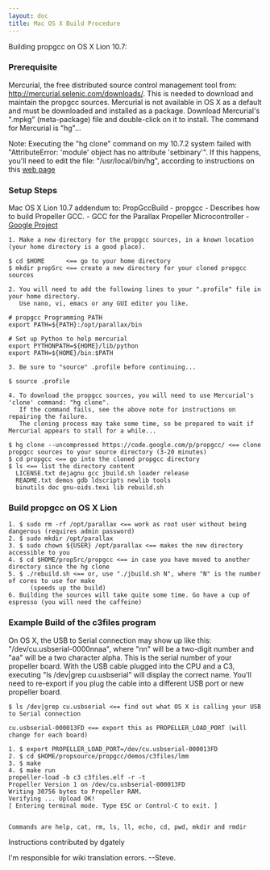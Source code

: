 ```yaml
---
layout: doc
title: Mac OS X Build Procedure
---
```


Building propgcc on OS X Lion 10.7:

### Prerequisite

Mercurial, the free distributed source control management tool from:
http://mercurial.selenic.com/downloads/. This is needed to download
and maintain the propgcc sources. Mercurial is not available in OS X
as a default and must be downloaded and installed as a package.
Download Mercurial's ".mpkg" (meta-package) file and double-click on
it to install. The command for Mercurial is "hg"...

Note: Executing the "hg clone" command on my 10.7.2 system failed with
"AttributeError: 'module' object has no attribute 'setbinary'". If
this happens, you'll need to edit the file: "/usr/local/bin/hg",
according to instructions on this [web
page](http://groups.google.com/group/thg-dev/browse_thread/thread/dbbce627480a5a13?pli=1)

### Setup Steps

Mac OS X Lion 10.7 addendum to: PropGccBuild - propgcc - Describes how
to build Propeller GCC. - GCC for the Parallax Propeller
Microcontroller - [Google Project](http://code.google.com/p/propgcc/)

    1. Make a new directory for the propgcc sources, in a known location (your home directory is a good place).

    $ cd $HOME      <== go to your home directory
    $ mkdir propSrc <== create a new directory for your cloned propgcc sources

    2. You will need to add the following lines to your ".profile" file in your home directory.
       Use nano, vi, emacs or any GUI editor you like.

    # propgcc Programming PATH
    export PATH=${PATH}:/opt/parallax/bin

    # Set up Python to help mercurial
    export PYTHONPATH=${HOME}/lib/python
    export PATH=${HOME}/bin:$PATH

    3. Be sure to "source" .profile before continuing...

    $ source .profile

    4. To download the propgcc sources, you will need to use Mercurial's 'clone' command: "hg clone".
       If the command fails, see the above note for instructions on repairing the failure.
       The cloning process may take some time, so be prepared to wait if Mercurial appears to stall for a while...

    $ hg clone --uncompressed https://code.google.com/p/propgcc/ <== clone propgcc sources to your source directory (3-20 minutes)
    $ cd propgcc <== go into the cloned propgcc directory
    $ ls <== list the directory content
      LICENSE.txt dejagnu gcc jbuild.sh loader release
      README.txt demos gdb ldscripts newlib tools
      binutils doc gnu-oids.texi lib rebuild.sh

### Build propgcc on OS X Lion

    1. $ sudo rm -rf /opt/parallax <== work as root user without being dangerous (requires admin password)
    2. $ sudo mkdir /opt/parallax
    3. $ sudo chown ${USER} /opt/parallax <== makes the new directory accessible to you
    4. $ cd $HOME/propSrc/propgcc <== in case you have moved to another directory since the hg clone
    5. $ ./rebuild.sh <== or, use "./jbuild.sh N", where "N" is the number of cores to use for make
          (speeds up the build)
    6. Building the sources will take quite some time. Go have a cup of espresso (you will need the caffeine)

### Example Build of the c3files program

On OS X, the USB to Serial connection may show up like this:
"/dev/cu.usbserial-0000nnaa", where "nn" will be a two-digit number
and "aa" will be a two character alpha. This is the serial number of
your propeller board. With the USB cable plugged into the CPU and a
C3, executing "ls /dev|grep cu.usbserial" will display the correct
name. You'll need to re-export if you plug the cable into a different
USB port or new propeller board.

    $ ls /dev|grep cu.usbserial <== find out what OS X is calling your USB to Serial connection

    cu.usbserial-000013FD <== export this as PROPELLER_LOAD_PORT (will change for each board)

    1. $ export PROPELLER_LOAD_PORT=/dev/cu.usbserial-000013FD
    2. $ cd $HOME/propsource/propgcc/demos/c3files/lmm
    3. $ make
    4. $ make run
    propeller-load -b c3 c3files.elf -r -t
    Propeller Version 1 on /dev/cu.usbserial-000013FD
    Writing 30756 bytes to Propeller RAM.
    Verifying ... Upload OK!
    [ Entering terminal mode. Type ESC or Control-C to exit. ]


    Commands are help, cat, rm, ls, ll, echo, cd, pwd, mkdir and rmdir

Instructions contributed by dgately

I'm responsible for wiki translation errors. --Steve.

